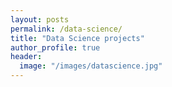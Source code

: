 ```yaml
---
layout: posts
permalink: /data-science/
title: "Data Science projects"
author_profile: true
header:
  image: "/images/datascience.jpg"
---
```

